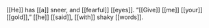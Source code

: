 [[He]] has [[a]] sneer, and [[fearful]] [[eyes]]. “[[Give]] [[me]] [[your]] [[gold]],” [[he]] [[said]], [[with]] shaky [[words]].